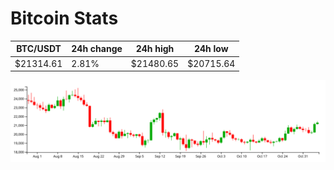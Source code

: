 # Bitcoin Stats

BTC/USDT|24h change|24h high|24h low|
|---|---|---|---|
|$21314.61|2.81%|$21480.65|$20715.64|

<img src="./chart.svg">
